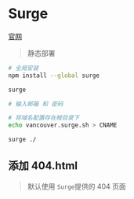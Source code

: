 # Surge

[官网](https://surge.sh/)

> 静态部署

```bash
# 全局安装
npm install --global surge

surge

# 输入邮箱 和 密码

# 将域名配置存在根目录下
echo vancouver.surge.sh > CNAME

surge ./
```

## 添加 404.html

> 默认使用 `Surge`提供的 404 页面
